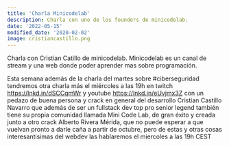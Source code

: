 ```yaml
---
title: 'Charla Minicodelab'
description: Charla con uno de los founders de minicodelab.
date: '2022-05-15'
modified_date: '2020-02-02'
image: cristiancastillo.png
---
```


Charla con Cristian Catillo de minicodelab. Minicodelab es un canal de stream y una web donde poder aprender mas sobre programación.

Esta semana además de la charla del martes sobre #ciberseguridad tendremos otra charla más el miércoles a las 19h en twitch https://lnkd.in/dSCCqmWr y youtube https://lnkd.in/eUvjmx3Z con un pedazo de buena persona y crack en general del desarrollo Cristian Castillo Navarro que además de ser un fullstack dev top pro senior legend también tiene su propia comunidad llamada Mini Code Lab, de gran éxito y creada junto a otro crack Alberto Rivera Mérida, que no puede esperar a que vuelvan pronto a darle caña a partir de octubre, pero de estas y otras cosas interesantisimas del webdev las hablaremos el miercoles a las 19h CEST
